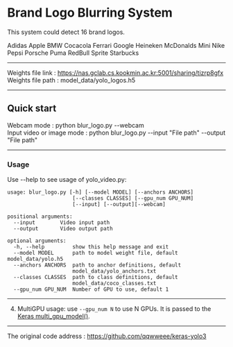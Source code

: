 # Brand Logo Blurring System

This system could detect 16 brand logos.

Adidas  Apple  BMW  Cocacola  Ferrari  Google
Heineken  McDonalds  Mini  Nike  Pepsi  Porsche
Puma  RedBull  Sprite  Starbucks

---

Weights file link : https://nas.gclab.cs.kookmin.ac.kr:5001/sharing/tizrp8gfx
Weights file path : model_data/yolo_logos.h5

---
## Quick start

Webcam mode :  python blur_logo.py --webcam         
Input video or image mode : python blur_logo.py --input "File path" --output "File path"        

---
### Usage
Use --help to see usage of yolo_video.py:
```
usage: blur_logo.py [-h] [--model MODEL] [--anchors ANCHORS]
                     [--classes CLASSES] [--gpu_num GPU_NUM]
                     [--input] [--output][--webcam]

positional arguments:
  --input        Video input path
  --output       Video output path

optional arguments:
  -h, --help         show this help message and exit
  --model MODEL      path to model weight file, default model_data/yolo.h5
  --anchors ANCHORS  path to anchor definitions, default
                     model_data/yolo_anchors.txt
  --classes CLASSES  path to class definitions, default
                     model_data/coco_classes.txt
  --gpu_num GPU_NUM  Number of GPU to use, default 1
```
---

4. MultiGPU usage: use `--gpu_num N` to use N GPUs. It is passed to the [Keras multi_gpu_model()](https://keras.io/utils/#multi_gpu_model).

---

The original code address : https://github.com/qqwweee/keras-yolo3